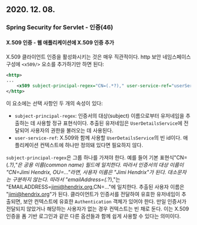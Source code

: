 ## 2020. 12. 08.

### Spring Security for Servlet - 인증(46)

#### X.509 인증 - 웹 애플리케이션에 X.509 인증 추가

X.509 클라이언트 인증을 활성화시키는 것은 매우 직관적이다. http 보안 네임스페이스 구성에 `<x509/>` 요소를 추가하기만 하면 된다:

```xml
<http>
...
    <x509 subject-principal-regex="CN=(.*?)," user-service-ref="userService"/>;
</http>
```

이 요소에는 선택 사항인 두 개의 속성이 있다:

* `subject-principal-regex`: 인증서의 대상(subject) 이름으로부터 유저네임을 추출하는 데 사용할 정규 표현식이다. 추출된 유저네임은 `UserDetailsService`에 전달되어 사용자의 권한을 불러오는 데 사용된다.
* `user-service-ref`:  X.509와 함께 사용할 `UserDetailsService`의 빈 id이다. 애플리케이션 컨텍스트에 하나만 정의돼 있다면 필요하지 않다.

`subject-principal-regex`은 그룹 하나를 가져야 한다. 예를 들어 기본 표현식"CN=(.*?),"은 공용 이름(common name) 필드에 일치한다. 따라서 인증서의 대상 이름이 "CN=Jimi Hendrix, OU=..."라면, 사용자 이름은 "Jimi Hendrix"가 된다. 대소문자는 구분하지 않는다. 따라서 "emailAddress=(.*?),"는 "EMAILADDRESS=jimi@hendrix.org,CN=..."에 일치한다. 추출된 사용자 이름은 "jimi@hendrix.org"가 된다. 클라이언트가 인증서를 전달하여 유효한 유저네임이 추출되면, 보안 컨텍스트에 유효한 `Authentication` 객체가 있어야 한다. 만일 인증서가 전달되지 않았거나 해당하는 사용자가 없는 경우 컨텍스트는 빈 채로 둔다. 이는 X.509 인증을 폼 기반 로그인과 같은 다른 옵션들과 함께 쉽게 사용할 수 있다는 의미이다.